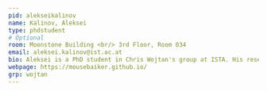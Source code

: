 ```yaml
---
pid: alekseikalinov
name: Kalinov, Aleksei
type: phdstudent
# Optional
room: Moonstone Building <br/> 3rd Floor, Room 034
email: aleksei.kalinov@ist.ac.at
bio: Aleksei is a PhD student in Chris Wojtan's group at ISTA. His research interests are physically-based modeling and animation, deep learning and design of efficient algorithms and data structures.
webpage: https://mousebaiker.github.io/
grp: wojtan
---
```

